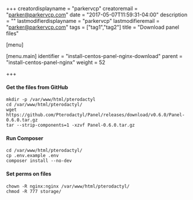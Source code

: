 +++
creatordisplayname = "parkervcp"
creatoremail = "parker@parkervcp.com"
date = "2017-05-07T11:59:31-04:00"
description = ""
lastmodifierdisplayname = "parkervcp"
lastmodifieremail = "parker@parkervcp.com"
tags = ["tag1","tag2"]
title = "Download panel files"

[menu]

  [menu.main]
    identifier = "install-centos-panel-nginx-download"
    parent = "install-centos-panel-nginx"
    weight = 52

+++

#### Get the files from GitHub
```
mkdir -p /var/www/html/pterodactyl
cd /var/www/html/pterodactyl/
wget https://github.com/Pterodactyl/Panel/releases/download/v0.6.0/Panel-0.6.0.tar.gz
tar --strip-components=1 -xzvf Panel-0.6.0.tar.gz
```

#### Run Composer
```
cd /var/www/html/pterodactyl/
cp .env.example .env
composer install --no-dev
```

#### Set perms on files
```
chown -R nginx:nginx /var/www/html/pterodactyl/
chmod -R 777 storage/
```